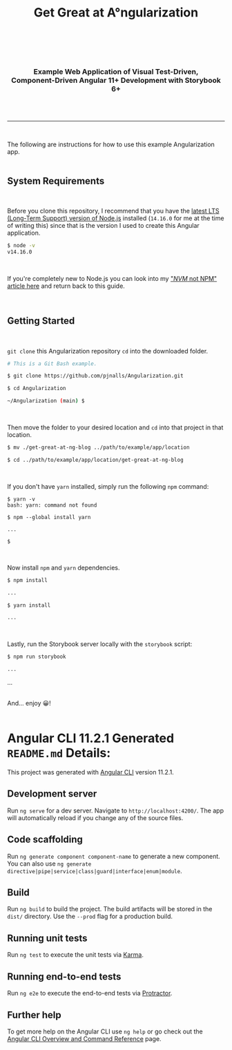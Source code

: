 <br>
<h1 align="center">
  <br>
  Get Great at <strong>A°</strong>ngularization
  <br>
  <br>  
</h1>
<br>
<br>
<h3 align="center">Example Web Application of Visual Test-Driven, <br>Component-Driven Angular 11+ Development with Storybook 6+</h3>
<br>
<br>
<hr>
<!-- --- -->

<br>

The following are instructions for how to use this example Angularization app.
<br>
<br>

## System Requirements
<br>

Before you clone this repository, I recommend that you have the [latest LTS (Long-Term Support) version of Node.js](https://nodejs.org/en/) installed (`14.16.0` for me at the time of writing this) since that is the version I used to create this Angular application.


```bash
$ node -v
v14.16.0
```

<br>

If you're completely new to Node.js you can look into my ["<em>NVM</em> not NPM" article here](https://github.com/pjnalls/Angularization#nvm-not-npm--1) and return back to this guide.

<br>

## Getting Started

<br>

`git clone` this Angularization repository `cd` into the downloaded folder.

```bash
# This is a Git Bash example.

$ git clone https://github.com/pjnalls/Angularization.git

$ cd Angularization

~/Angularization (main) $
```
<br>

Then move the folder to your desired location and `cd` into that project in that location.

```bash
$ mv ./get-great-at-ng-blog ../path/to/example/app/location

$ cd ../path/to/example/app/location/get-great-at-ng-blog
```
<br>

If you don't have `yarn` installed, simply run the following `npm` command:

```
$ yarn -v
bash: yarn: command not found

$ npm --global install yarn

...

$
```
<br>

Now install `npm` and `yarn` dependencies.

```bash
$ npm install

...

$ yarn install

...
```
<br>

Lastly, run the Storybook server locally with the `storybook` script:

```bash
$ npm run storybook

...
```
...

<br>
And... enjoy 😀!

<br>
<br>

# Angular CLI 11.2.1 Generated `README.md` Details:

This project was generated with [Angular CLI](https://github.com/angular/angular-cli) version 11.2.1.

## Development server

Run `ng serve` for a dev server. Navigate to `http://localhost:4200/`. The app will automatically reload if you change any of the source files.

## Code scaffolding

Run `ng generate component component-name` to generate a new component. You can also use `ng generate directive|pipe|service|class|guard|interface|enum|module`.

## Build

Run `ng build` to build the project. The build artifacts will be stored in the `dist/` directory. Use the `--prod` flag for a production build.

## Running unit tests

Run `ng test` to execute the unit tests via [Karma](https://karma-runner.github.io).

## Running end-to-end tests

Run `ng e2e` to execute the end-to-end tests via [Protractor](http://www.protractortest.org/).

## Further help

To get more help on the Angular CLI use `ng help` or go check out the [Angular CLI Overview and Command Reference](https://angular.io/cli) page.
